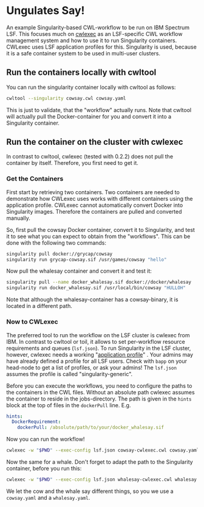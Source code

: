 # Ungulates Say! 

An example Singularity-based CWL-workflow to be run on IBM Spectrum LSF. This focuses much on [cwlexec](https://github.com/IBMSpectrumComputing/cwlexec) as an LSF-specific CWL workflow management system and how to use it to run Singularity containers. CWLexec uses LSF application profiles for this. Singularity is used, because it is a safe container system to be used in multi-user clusters.

## Run the containers locally with cwltool

You can run the singularity container locally with cwltool as follows:

```bash
cwltool --singularity cowsay.cwl cowsay.yaml
```

This is just to validate, that the "workflow" actually runs. Note that cwltool will actually pull the Docker-container for you and convert it into a Singularity container.

## Run the container on the cluster with cwlexec

In contrast to cwltool, cwlexec (tested with 0.2.2) does not pull the container by itself. Therefore, you first need to get it.

### Get the Containers

First start by retrieving two containers. Two containers are needed to demonstrate how CWLexec uses works with different containers using the application profile. CWLexec cannot automatically convert Docker into Singularity images. Therefore the containers are pulled and converted manually. 

So, first pull the cowsay Docker container, convert it to Singularity, and test it to see what you can expect to obtain from the "workflows". This can be done with the following two commands:

```bash
singularity pull docker://grycap/cowsay
singularity run grycap-cowsay.sif /usr/games/cowsay "hello"
```

Now pull the whalesay container and convert it and test it:

```bash
singularity pull --name docker_whalesay.sif docker://docker/whalesay
singularity run docker_whalesay.sif /usr/local/bin/cowsay "HULLOH"
```

Note that although the whalesay-container has a cowsay-binary, it is located in a different path.

### Now to CWLexec

The preferred tool to run the workflow on the LSF cluster is cwlexec from IBM. In contrast to cwltool or toil, it allows to set per-workflow resource requirements and queues (`lsf.json`). To run Singularity in the LSF cluster, however, cwlexec needs a working "[application profile](https://www.ibm.com/support/knowledgecenter/SSWRJV_10.1.0/lsf_admin/app_profile_add_rm_def.html)" . Your admins may have already defined a profile for all LSF users. Check with `bapp` on your head-node to get a list of profiles, or ask your admins! The `lsf.json` assumes the profile is called "singularity-generic".

Before you can execute the workflows, you need to configure the paths to the containers in the CWL files. Without an absolute path cwlexec assumes the container to reside in the jobs-directory. The path is given in the `hints` block at the top of files in the `dockerPull` line. E.g.

```yaml
hints:
  DockerRequirement:
    dockerPull: /absolute/path/to/your/docker_whalesay.sif
```

Now you can run the workflow!

```bash
cwlexec -w "$PWD" --exec-config lsf.json cowsay-cwlexec.cwl cowsay.yaml
```

Now the same for a whale. Don't forget to adapt the path to the Singularity container, before you run this:

```bash
cwlexec -w "$PWD" --exec-config lsf.json whalesay-cwlexec.cwl whalesay.yaml
```

We let the cow and the whale say different things, so you we use a `cowsay.yaml` and a `whalesay.yaml`. 

